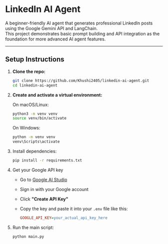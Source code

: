 # LinkedIn AI Agent

A beginner-friendly AI agent that generates professional LinkedIn posts using the Google Gemini API and LangChain.  
This project demonstrates basic prompt building and API integration as the foundation for more advanced AI agent features.

---

## Setup Instructions

1. **Clone the repo:**

    ```bash
    git clone https://github.com/Khushi2405/linkedin-ai-agent.git
    cd linkedin-ai-agent
    ```

2. **Create and activate a virtual environment:**

    On macOS/Linux:

    ```bash
    python3 -m venv venv
    source venv/bin/activate
    ```
    On Windows:

    ```bash
    python -m venv venv
    venv\Scripts\activate
    ```
3. Install dependencies:

    ```bash
    pip install -r requirements.txt
    ```
4. Get your Google API key
    - Go to [Google AI Studio](https://makersuite.google.com/app/apikey)  
    - Sign in with your Google account  
    - Click **"Create API Key"**  
    - Copy the key and paste it into your `.env` file like this:

      ```ini
      GOOGLE_API_KEY=your_actual_api_key_here
      ```
5. Run the main script:

    ```bash
    python main.py
    ```
